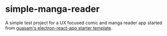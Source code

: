 # simple-manga-reader

A simple test project for a UX focused comic and manga reader app started from [guasam's electron-react-app starter template](https://github.com/guasam/electron-react-app-starter-template).
